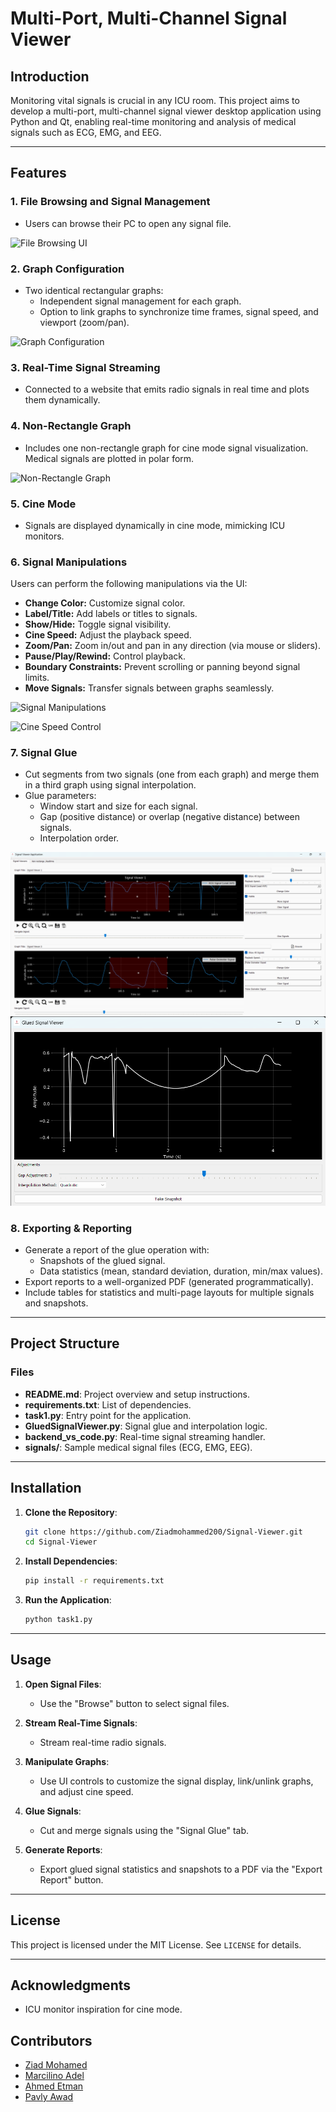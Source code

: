 # Multi-Port, Multi-Channel Signal Viewer

## Introduction
Monitoring vital signals is crucial in any ICU room. This project aims to develop a multi-port, multi-channel signal viewer desktop application using Python and Qt, enabling real-time monitoring and analysis of medical signals such as ECG, EMG, and EEG.

---

## Features

### 1. **File Browsing and Signal Management**
- Users can browse their PC to open any signal file.

![File Browsing UI](https://github.com/Ziadmohammed200/Signal-Viewer/blob/c2e0ff803b3f8a175e33c285577219df036697ce/images/browse.png)

### 2. **Graph Configuration**
- Two identical rectangular graphs:
  - Independent signal management for each graph.
  - Option to link graphs to synchronize time frames, signal speed, and viewport (zoom/pan).

![Graph Configuration](https://github.com/Ziadmohammed200/Signal-Viewer/blob/c2e0ff803b3f8a175e33c285577219df036697ce/images/viewers.png)

### 3. **Real-Time Signal Streaming**
- Connected to a website that emits radio signals in real time and plots them dynamically.

### 4. **Non-Rectangle Graph**
- Includes one non-rectangle graph for cine mode signal visualization. Medical signals are plotted in polar form.

![Non-Rectangle Graph](https://github.com/Ziadmohammed200/Signal-Viewer/blob/c2e0ff803b3f8a175e33c285577219df036697ce/images/nonrectangularandreal.png)

### 5. **Cine Mode**
- Signals are displayed dynamically in cine mode, mimicking ICU monitors.



### 6. **Signal Manipulations**
Users can perform the following manipulations via the UI:
- **Change Color:** Customize signal color.
- **Label/Title:** Add labels or titles to signals.
- **Show/Hide:** Toggle signal visibility.
- **Cine Speed:** Adjust the playback speed.
- **Zoom/Pan:** Zoom in/out and pan in any direction (via mouse or sliders).
- **Pause/Play/Rewind:** Control playback.
- **Boundary Constraints:** Prevent scrolling or panning beyond signal limits.
- **Move Signals:** Transfer signals between graphs seamlessly.

![Signal Manipulations](https://github.com/Ziadmohammed200/Signal-Viewer/blob/c2e0ff803b3f8a175e33c285577219df036697ce/images/changecolor.png)

![Cine Speed Control](https://github.com/Ziadmohammed200/Signal-Viewer/blob/c2e0ff803b3f8a175e33c285577219df036697ce/images/changespeed.png)

### 7. **Signal Glue**
- Cut segments from two signals (one from each graph) and merge them in a third graph using signal interpolation.
- Glue parameters:
  - Window start and size for each signal.
  - Gap (positive distance) or overlap (negative distance) between signals.
  - Interpolation order.

![Signal Glue Operation](https://github.com/Ziadmohammed200/Multi-Channel-Signal-Viewer/blob/d1f3cccfff5477b925553d7897f7faa2daff6dc5/images/glue1.png)
![Signal Glue Operation2](https://github.com/Ziadmohammed200/Multi-Channel-Signal-Viewer/blob/d1f3cccfff5477b925553d7897f7faa2daff6dc5/images/glue2.png)
### 8. **Exporting & Reporting**
- Generate a report of the glue operation with:
  - Snapshots of the glued signal.
  - Data statistics (mean, standard deviation, duration, min/max values).
- Export reports to a well-organized PDF (generated programmatically).
- Include tables for statistics and multi-page layouts for multiple signals and snapshots.


---

## Project Structure

### Files
- **README.md**: Project overview and setup instructions.
- **requirements.txt**: List of dependencies.
- **task1.py**: Entry point for the application.
- **GluedSignalViewer.py**: Signal glue and interpolation logic.
- **backend_vs_code.py**: Real-time signal streaming handler.
- **signals/**: Sample medical signal files (ECG, EMG, EEG).

---

## Installation

1. **Clone the Repository**:
   ```bash
   git clone https://github.com/Ziadmohammed200/Signal-Viewer.git
   cd Signal-Viewer
   ```

2. **Install Dependencies**:
   ```bash
   pip install -r requirements.txt
   ```

3. **Run the Application**:
   ```bash
   python task1.py
   ```

---

## Usage

1. **Open Signal Files**:
   - Use the "Browse" button to select signal files.
   
    

2. **Stream Real-Time Signals**:
   - Stream real-time radio signals.

     

3. **Manipulate Graphs**:
   - Use UI controls to customize the signal display, link/unlink graphs, and adjust cine speed.

     
4. **Glue Signals**:
   - Cut and merge signals using the "Signal Glue" tab.

    
5. **Generate Reports**:
   - Export glued signal statistics and snapshots to a PDF via the "Export Report" button.

     
---

## License
This project is licensed under the MIT License. See `LICENSE` for details.

---

## Acknowledgments
- ICU monitor inspiration for cine mode.
## Contributors
- [Ziad Mohamed](https://github.com/Ziadmohammed200) 
- [Marcilino Adel](https://github.com/marcilino-adel)
- [Ahmed Etman](https://github.com/AhmedEtma)
- [Pavly Awad](https://github.com/PavlyAwad)


